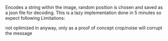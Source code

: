Encodes a string within the image, random position is chosen and saved as a json file for decoding. This is a lazy implementation done in 5 minutes so expect following Limitations:

not optimized in anyway, only as a proof of concept
crop/noise will corrupt the message
